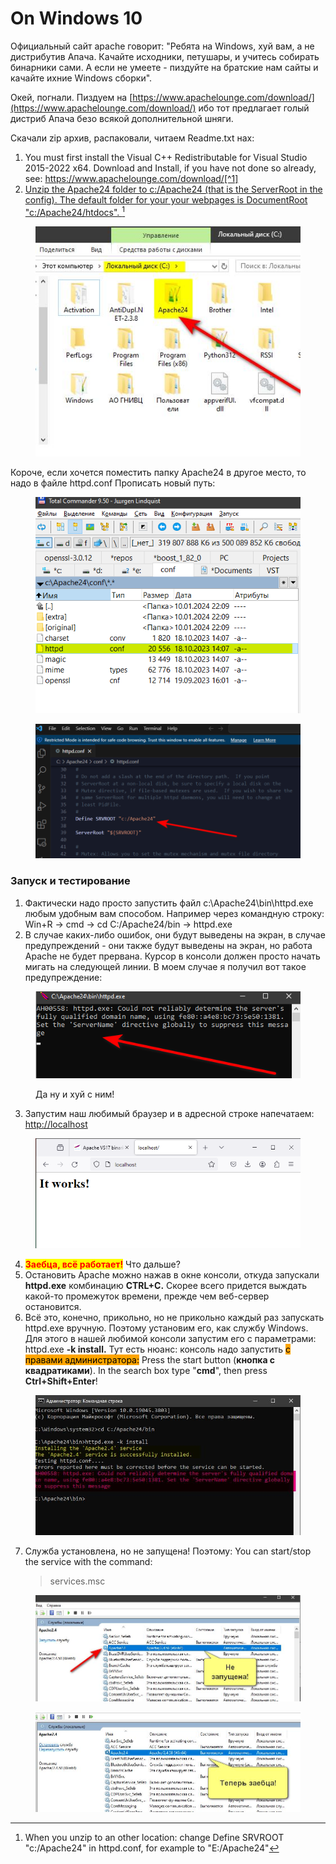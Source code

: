 # On Windows 10

Официальный сайт apache говорит: "Ребята на Windows, хуй вам, а не дистрибутив Апача. Качайте исходники, петушары, и учитесь собирать бинарники сами. А если не умеете - пиздуйте на братские нам сайты и качайте ихние Windows сборки".

Окей, погнали. Пиздуем на [https://www.apachelounge.com/download/](https://www.apachelounge.com/download/) ибо тот предлагает голый дистриб Апача безо всякой дополнительной шняги.

Скачали zip архив, распаковали, читаем Readme.txt нах:

1. You must first install the Visual C++ Redistributable for Visual Studio 2015-2022 x64. Download and Install, if you have not done so already, see: https://www.apachelounge.com/download/[^1]
2. [Unzip the Apache24 folder to c:/Apache24 (that is the ServerRoot in the config). The default folder for your your webpages is DocumentRoot "c:/Apache24/htdocs". ](#user-content-fn-2)[^2]&#x20;

<figure><img src="../.gitbook/assets/1.jpg" alt=""><figcaption></figcaption></figure>

Короче, если хочется поместить папку Apache24 в другое место, то надо в файле httpd.conf Прописать новый путь:

<figure><img src="../.gitbook/assets/image (1).png" alt=""><figcaption></figcaption></figure>

<figure><img src="../.gitbook/assets/image (2).png" alt=""><figcaption></figcaption></figure>

### Запуск и тестирование

1. Фактически надо просто запустить файл c:\Apache24\bin\httpd.exe любым удобным вам способом. Например через командную строку: Win+R -> cmd -> cd C:/Apache24/bin -> httpd.exe&#x20;
2. В случае каких-либо ошибок, они будут выведены на экран, в случае предупреждений - они также будут выведены на экран, но работа Apache не будет прервана. Курсор в консоли должен просто начать мигать на следующей линии. В моем случае я получил вот такое предупреждение:

<figure><img src="../.gitbook/assets/2024-01-10_221710.png" alt=""><figcaption><p>Да ну и хуй с ним!</p></figcaption></figure>

3. Запустим наш любимый браузер и в адресной строке напечатаем: [http://localhost](http://localhost)

<figure><img src="../.gitbook/assets/122.png" alt=""><figcaption></figcaption></figure>

4. <mark style="color:red;">**Заебца, всё работает!**</mark> Что дальше?
5. Остановить Apache можно нажав в окне консоли, откуда запускали **httpd.exe** комбинацию **CTRL+C.** Скорее всего придется выждать какой-то промежуток времени, прежде чем веб-сервер остановится.
6. Всё это, конечно, прикольно, но не прикольно каждый раз запускать httpd.exe вручную. Поэтому установим его, как службу Windows. Для этого в нашей любимой консоли запустим его с параметрами: httpd.exe **-k install.** Тут есть нюанс: консоль надо запустить <mark style="background-color:orange;">с правами администратора:</mark> Press the start button (**кнопка с квадратиками**). In the search box type "**cmd**", then press **Ctrl+Shift+Enter**!

<figure><img src="../.gitbook/assets/2.jpg" alt=""><figcaption></figcaption></figure>

7.  Служба установлена, но не запущена! Поэтому: You can start/stop the service with the command:

    > services.msc

<figure><img src="../.gitbook/assets/3 (1).jpg" alt=""><figcaption></figcaption></figure>

<figure><img src="../.gitbook/assets/4.jpg" alt=""><figcaption></figcaption></figure>

[^1]: 

[^2]: When you unzip to an other location: change Define SRVROOT "c:/Apache24" in httpd.conf, for example to "E:/Apache24"
